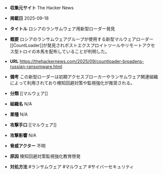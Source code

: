 - **収集元サイト**
The Hacker News

- **掲載日**
2025-09-18

- **タイトル**
ロシアのランサムウェア用新型ローダー発見

- **概要**
ロシアのランサムウェアグループが使用する新型マルウェアローダー[[CountLoader]]が発見されポストエクスプロイトツールやリモートアクセス型トロイの木馬を配布していることが判明した。

- **URL**
https://thehackernews.com/2025/09/countloader-broadens-russian-ransomware.html

- **備考**
この新型ローダーは初期アクセスブローカーやランサムウェア関連組織によって利用されており検知回避対策や監視強化が推奨される。

- **分類**
[[マルウェア]]

- **組織名**
N/A

- **業種**
N/A

- **攻撃手口**
[[マルウェア]]

- **攻撃影響**
N/A

- **脅威アクター**
不明

- **原因**
検知回避対策監視強化教育啓発

- **対処方法**
#ランサムウェア #マルウェア #サイバーセキュリティ

